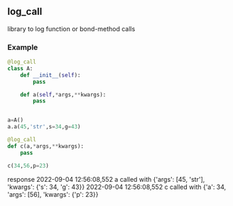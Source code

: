 ## log_call 

library to log function or bond-method calls


### Example
```py
@log_call
class A:
    def __init__(self):
        pass 

    def a(self,*args,**kwargs):
        pass


a=A()
a.a(45,'str',s=34,g=43)

@log_call
def c(a,*args,**kwargs):
    pass

c(34,56,p=23)
```
response 
2022-09-04 12:56:08,552 a called with {'args': [45, 'str'], 'kwargs': {'s': 34, 'g': 43}}
2022-09-04 12:56:08,552 c called with {'a': 34, 'args': [56], 'kwargs': {'p': 23}}

